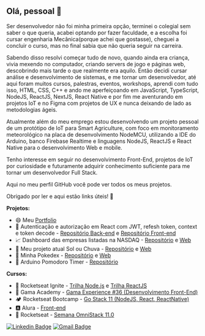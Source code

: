 ## Olá, pessoal 👋

Ser desenvolvedor não foi minha primeira opção, terminei o colegial sem saber o que queria, acabei optando por fazer faculdade, e a escolha foi cursar engenharia Mecânica(porque achei que gostasse), cheguei a concluir o curso, mas no final sabia que não queria seguir na carreira.<br/>

Sabendo disso resolvi começar tudo de novo, quando ainda era criança, vivia mexendo no computador, criando servers de jogo e páginas web, descobrindo mais tarde o que realmente era aquilo. Então decidi cursar análise e desenvolvimento de sistemas, e me tornar um desenvolvedor, até aqui foram muitos cursos, palestras, eventos, workshops, aprendi com tudo isso, HTML, CSS, C++ e ando me aperfeiçoando em JavaScript, TypeScript, NodeJS, ReactJS, NextJS, React Native e por fim me aventurando em projetos IoT e no Figma com projetos de UX e nunca deixando de lado as metodologias ágeis.<br/>

Atualmente além do meu emprego estou desenvolvendo um projeto pessoal de um protótipo de IoT para Smart Agriculture, com foco em monitoramento meteorológico na placa de desenvolvimento NodeMCU, utilizando a IDE do Arduino, banco Firebase Realtime e linguagens NodeJS, ReactJS e React Native para o desenvolvimento Web e mobile.<br/>

Tenho interesse em seguir no desenvolvimento Front-End, projetos de IoT por curiosidade e futuramente adquirir conhecimento suficiente para me tornar um desenvolvedor Full Stack.<br/>

Aqui no meu perfil GitHub você pode ver todos os meus projetos.<br/>

Obrigado por ler e aqui estão links úteis! 💜

**Projetos:**
- 😄 Meu [Portfolio](https://georgaugusto.netlify.app)
- 🔐 Autenticação e autorização em React com JWT, refesh token, context e token decode - [Repositório Back-end](https://github.com/georgaugusto/back-end-authenticationandauthorization) e [Repositório Front-end](https://github.com/georgaugusto/front-end-authenticationandauthorization)
- 📈 Dashboard das empresas listadas na NASDAQ - [Repositório](https://github.com/georgaugusto/challenge-ima-nextjs) e [Web](https://imanextjs.netlify.app/)
- 🌱 Meu projeto atual Sol ou Chuva - [Repositório](https://github.com/georgaugusto/solouchuva) e [Web](https://app.solouchuva.com.br/dashboard)
- 📕 Minha Pokedex - [Repositório](https://github.com/georgaugusto/pokedex-nextjs) e [Web](https://pokedex-nextjs.netlify.app/dashboard)
- 🍅 Arduino Pomodoro Timer - [Repositório](https://github.com/georgaugusto/pomodoroArduino)

**Cursos:**
- 🚀 Rocketseat Ignite - [Trilha Node.js](https://github.com/georgaugusto/ignite-node-js) e [Trilha ReactJS](https://github.com/georgaugusto/ignite-react-js)
- 📗 Gama Academy - [Gama Experience #36 (Desenvolvimento Front-End)](https://github.com/georgaugusto/gamaexperience-36)
- 🏕️ Rocketseat Bootcamp - [Go Stack 11 (NodeJS, React, ReactNative)](https://github.com/georgaugusto/gostack-11)
- 🅰️ Alura - [Front-end](https://github.com/georgaugusto/Alura)
- 🚀 Rocketseat - [Semana OmniStack 11.0](https://github.com/georgaugusto/seja-um-heroi)

<a href="https://www.linkedin.com/in/georgaugusto/"><img alt="Linkedin Badge" src="https://img.shields.io/badge/-Georg%20Schegel-blue?style=flat-square&logo=Linkedin&logoColor=white&link=https://www.linkedin.com/in/eliasgcf/"/></a>
<a href="mailto:georgaugusto@gmail.com"><img alt="Gmail Badge" src="https://img.shields.io/badge/-georgaugusto@gmail.com-c14438?style=flat-square&logo=Gmail&logoColor=white&link=mailto:georgaugusto@gmail.com"/></a>

<!--
**georgaugusto/georgaugusto** is a ✨ _special_ ✨ repository because its `README.md` (this file) appears on your GitHub profile.

Here are some ideas to get you started:

- 🔭 I’m currently working on ...
- 🌱 I’m currently learning ...
- 👯 I’m looking to collaborate on ...
- 🤔 I’m looking for help with ...
- 💬 Ask me about ...
- 📫 How to reach me: ...
- 😄 Pronouns: ...
- ⚡ Fun fact: ...
-->
